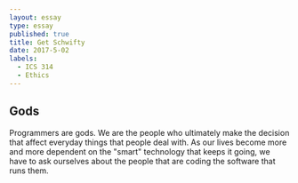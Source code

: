 ```yaml
---
layout: essay
type: essay
published: true
title: Get Schwifty
date: 2017-5-02
labels:
  - ICS 314
  - Ethics
---
```



## Gods

Programmers are gods. We are the people who ultimately make the decision that affect everyday things that people deal with. As our lives become more and more dependent on the "smart" technology that keeps it going, we have to ask ourselves about the people that are coding the software that runs them.

## 



## 


